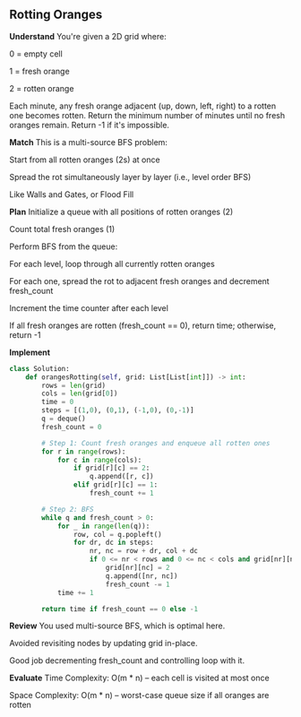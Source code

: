 ## Rotting Oranges
**Understand**
You're given a 2D grid where:

0 = empty cell

1 = fresh orange

2 = rotten orange

Each minute, any fresh orange adjacent (up, down, left, right) to a rotten one becomes rotten.
Return the minimum number of minutes until no fresh oranges remain. Return -1 if it's impossible.

**Match**
This is a multi-source BFS problem:

Start from all rotten oranges (2s) at once

Spread the rot simultaneously layer by layer (i.e., level order BFS)

Like Walls and Gates, or Flood Fill

**Plan**
Initialize a queue with all positions of rotten oranges (2)

Count total fresh oranges (1)

Perform BFS from the queue:

For each level, loop through all currently rotten oranges

For each one, spread the rot to adjacent fresh oranges and decrement fresh_count

Increment the time counter after each level

If all fresh oranges are rotten (fresh_count == 0), return time; otherwise, return -1

**Implement**
```python
class Solution:
    def orangesRotting(self, grid: List[List[int]]) -> int:
        rows = len(grid)
        cols = len(grid[0])
        time = 0
        steps = [(1,0), (0,1), (-1,0), (0,-1)]
        q = deque()
        fresh_count = 0

        # Step 1: Count fresh oranges and enqueue all rotten ones
        for r in range(rows):
            for c in range(cols):
                if grid[r][c] == 2:
                    q.append([r, c])
                elif grid[r][c] == 1:
                    fresh_count += 1

        # Step 2: BFS
        while q and fresh_count > 0:
            for _ in range(len(q)):
                row, col = q.popleft()
                for dr, dc in steps:
                    nr, nc = row + dr, col + dc
                    if 0 <= nr < rows and 0 <= nc < cols and grid[nr][nc] == 1:
                        grid[nr][nc] = 2
                        q.append([nr, nc])
                        fresh_count -= 1
            time += 1

        return time if fresh_count == 0 else -1
```

**Review**
You used multi-source BFS, which is optimal here.

Avoided revisiting nodes by updating grid in-place.

Good job decrementing fresh_count and controlling loop with it.

**Evaluate**
Time Complexity: O(m * n) – each cell is visited at most once

Space Complexity: O(m * n) – worst-case queue size if all oranges are rotten


